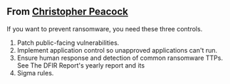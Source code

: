 
## From [Christopher Peacock](https://www.linkedin.com/in/securepeacock/)

If you want to prevent ransomware, you need these three controls.

1.  ﻿﻿﻿Patch public-facing vulnerabilities.
2.  ﻿﻿﻿Implement application control so unapproved applications can't run.
3.  ﻿﻿﻿Ensure human response and detection of common ransomware TTPs. See The DFIR Report's yearly report and its
4.  Sigma rules.

